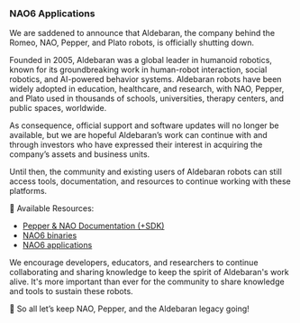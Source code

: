 ### NAO6 Applications

We are saddened to announce that Aldebaran, the company behind the Romeo, NAO, Pepper, and Plato robots, is officially shutting down.

Founded in 2005, Aldebaran was a global leader in humanoid robotics, known for its groundbreaking work in human-robot interaction, social robotics, and AI-powered behavior systems. Aldebaran robots have been widely adopted in education, healthcare, and research, with NAO, Pepper, and Plato used in thousands of schools, universities, therapy centers, and public spaces, worldwide.

As consequence, official support and software updates will no longer be available, but we are hopeful Aldebaran’s work can continue with and through investors who have expressed their interest in acquiring the company’s assets and business units.

Until then, the community and existing users of Aldebaran robots can still access tools, documentation, and resources to continue working with these platforms.

🔧  Available Resources:

- [Pepper & NAO Documentation (+SDK)](https://github.com/aldebaran/nao6-doc-sdk) 
- [NAO6 binaries](https://github.com/aldebaran/nao6-binaries) 
- [NAO6 applications](https://github.com/aldebaran/nao6-apps) 

We encourage developers, educators, and researchers to continue collaborating and sharing knowledge to keep the spirit of Aldebaran's work alive. It's more important than ever for the community to share knowledge and tools to sustain these robots.

🤖 So all let’s keep NAO, Pepper, and the Aldebaran legacy going!
